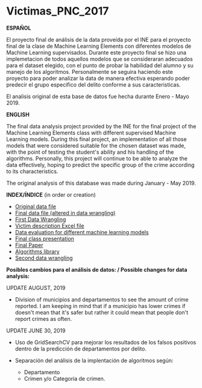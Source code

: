 # Victimas_PNC_2017

**ESPAÑOL**

El proyecto final de análisis de la data proveída por el INE para el proyecto final de la clase de Machine Learning Elements con diferentes modelos de Machine Learning supervisados. Durante este proyecto final se hizo una implemetacion de todos aquellos modelos que se consideraran adecuados para el dataset elegido, con el punto de probar la habilidad del alumno y su manejo de los algoritmos. Personalmente se seguira haciendo este proyecto para poder analizar la data de manera efectiva esperando poder predecir el grupo especifico del delito conforme a sus caracteristicas.

El analisis original de esta base de datos fue hecha durante Enero - Mayo 2019.

**ENGLISH**

The final data analysis project provided by the INE for the final project of the Machine Learning Elements class with different supervised Machine Learning models. During this final project, an implementation of all those models that were considered suitable for the chosen dataset was made, with the point of testing the student's ability and his handling of the algorithms. Personally, this project will continue to be able to analyze the data effectively, hoping to predict the specific group of the crime according to its characteristics.

The original analysis of this database was made during January - May 2019.

**INDEX/ÍNDICE** (in order or creation)

* [Original data file](https://github.com/nathsmo/Victimas_PNC_2017/blob/master/victimas_2017.xlsx)
* [Final data file (altered in data wrangling)](https://github.com/nathsmo/Victimas_PNC_2017/blob/master/vic_final.csv)
* [First Data Wrangling](https://github.com/nathsmo/Victimas_PNC_2017/blob/master/Data_Wrangling.ipynb)
* [Victim description Excel file](https://github.com/nathsmo/Victimas_PNC_2017/blob/master/Descripcion_victimas.xlsx)
* [Data evaluation for different machine learning models](https://github.com/nathsmo/Victimas_PNC_2017/blob/master/Evaluacion_de_datos_en_agrupacion_de_los_modelos.ipynb)
* [Final class presentation](https://github.com/nathsmo/Victimas_PNC_2017/blob/master/Presentacion%20Final%20MLE.pdf)
* [Final Paper](https://github.com/nathsmo/Victimas_PNC_2017/blob/master/Paper_Final_MLE.pdf)
* [Algorithms library](https://github.com/nathsmo/Victimas_PNC_2017/blob/master/Portafolio_de_algoritmos.ipynb)
* [Second data wrangling](https://github.com/nathsmo/Victimas_PNC_2017/blob/master/Procesamiento2.ipynb)


**Posibles cambios para el análisis de datos: / Possible changes for data analysis:**

UPDATE AUGUST, 2019

* Division of municipios and departamentos to see the amount of crime reported. I am keeping in mind that if a municipio has lower crimes if doesn't mean that it's safer but rather it could mean that people don't report crimes as often.

UPDATE JUNE 30, 2019

* Uso de GridSearchCV para mejorar los resultados de los falsos positivos dentro de la predicción de departamentos por delito.

* Separación del análisis de la implentación de algoritmos según:
    * Departamento
    * Crimen y/o Categoria de crimen.
